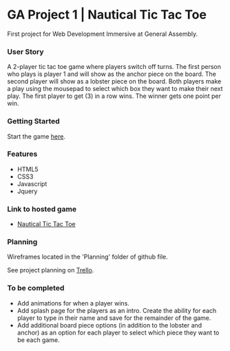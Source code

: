 # GA Project 1 | Nautical Tic Tac Toe 

First project for Web Development Immersive at General Assembly. 

### User Story

A 2-player tic tac toe game where players switch off turns. The first person who plays is player 1 and will show as the anchor piece on the board. The second player will show as a lobster piece on the board. Both players make a play using the mousepad to select which box they want to make their next play. The first player to get (3) in a row wins. The winner gets one point per win. 

### Getting Started

Start the game [here](https://lindseygilmore.github.io/ticTacToe/).

### Features

*	HTML5
*	CSS3
*	Javascript
*	Jquery

### Link to hosted game

 * [Nautical Tic Tac Toe](https://lindseygilmore.github.io/ticTacToe/)

### Planning

Wireframes located in the 'Planning' folder of github file.

See project planning on [Trello](https://trello.com/b/ZeHc9IdF/project-1-tic-tac-toe).

### To be completed

* Add animations for when a player wins.
* Add splash page for the players as an intro. Create the ability for each player to type in their name and save for the remainder of the game.
* Add additional board piece options (in addition to the lobster and anchor) as an option for each player to select which piece they want to be each game.



